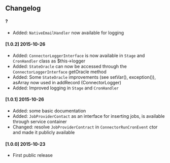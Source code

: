 ## Changelog

#### ?
-   Added: `NativeEmailHandler` now available for logging

#### [1.0.2] 2015-10-26
-   Added: `ConnectorLoggerInterface` is now available in `Stage` and `CronHandler` class as $this->logger
-   Added: `StateOracle` can now be accessed through the `ConnectorLoggerInterface` getOracle method
-   Added: Some `StateOracle` improvements (see setVar(), exception()), asArray now used in addRecord (ConnectorLogger)
-   Added: Improved logging in `Stage` and `CronHandler`

#### [1.0.1] 2015-10-26
-   Added: some basic documentation
-   Added: `JobProviderContact` as an interface for inserting jobs, is available through service container
-   Changed: resolve `JobProviderContract` in `ConnectorRunCronEvent` ctor and made it publicly available

#### [1.0.0] 2015-10-23
-   First public release
